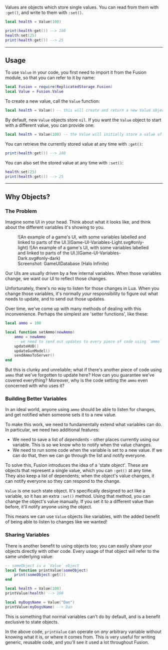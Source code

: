 Values are objects which store single values. You can read from them with
`:get()`, and write to them with `:set()`.

```Lua
local health = Value(100)

print(health:get()) --> 100
health:set(25)
print(health:get()) --> 25
```

-----

## Usage

To use `Value` in your code, you first need to import it from the Fusion module,
so that you can refer to it by name:

```Lua linenums="1" hl_lines="2"
local Fusion = require(ReplicatedStorage.Fusion)
local Value = Fusion.Value
```

To create a new value, call the `Value` function:

```Lua
local health = Value() -- this will create and return a new Value object
```

By default, new `Value` objects store `nil`. If you want the `Value` object to
start with a different value, you can provide one:

```Lua
local health = Value(100) -- the Value will initially store a value of 100
```

You can retrieve the currently stored value at any time with `:get()`:

```Lua
print(health:get()) --> 100
```

You can also set the stored value at any time with `:set()`:

```Lua
health:set(25)
print(health:get()) --> 25
```

-----

## Why Objects?

### The Problem

Imagine some UI in your head. Think about what it looks like, and think about
the different variables it's showing to you.

<figure markdown>
![An example of a game's UI, with some variables labelled and linked to parts of the UI.](Game-UI-Variables-Light.svg#only-light)
![An example of a game's UI, with some variables labelled and linked to parts of the UI.](Game-UI-Variables-Dark.svg#only-dark)
<figcaption>Screenshot: GameUIDatabase (Halo Infinite)</figcaption>
</figure>

Our UIs are usually driven by a few internal variables. When those variables
change, we want our UI to reflect those changes.

Unfortunately, there's no way to listen for those changes in Lua. When you
change those variables, it's normally *your* responsibility to figure out what
needs to update, and to send out those updates.

Over time, we've come up with many methods of dealing with this inconvenience.
Perhaps the simplest are 'setter functions', like these:

```Lua
local ammo = 100

local function setAmmo(newAmmo)
	ammo = newAmmo
	-- we need to send out updates to every piece of code using `ammo` here
	updateHUD()
	updateGunModel()
	sendAmmoToServer()
end
```

But this is clunky and unreliable; what if there's another piece of code using
`ammo` that we've forgotten to update here? How can you guarantee we've covered
everything? Moreover, why is the code setting the `ammo` even concerned with who
uses it?

### Building Better Variables

In an ideal world, anyone using `ammo` should be able to listen for changes, and
get notified when someone sets it to a new value.

To make this work, we need to fundamentally extend what variables can do. In
particular, we need two additional features:

- We need to save a list of *dependents* - other places currently using our
variable. This is so we know who to notify when the value changes.
- We need to run some code when the variable is set to a new value. If we can
do that, then we can go through the list and notify everyone.

To solve this, Fusion introduces the idea of a 'state object'. These are objects
that represent a single value, which you can `:get()` at any time. They also
keep a list of dependents; when the object's value changes, it can notify
everyone so they can respond to the change.

`Value` is one such state object. It's specifically designed to act like a
variable, so it has an extra `:set()` method. Using that method, you can change
the object's value manually. If you set it to a different value than before,
it'll notify anyone using the object.

This means we can use `Value` objects like variables, with the added benefit of
being able to listen to changes like we wanted!

### Sharing Variables

There is another benefit to using objects too; you can easily share your objects
directly with other code. Every usage of that object will refer to the
same underlying value:

```Lua
-- someObject is a `Value` object
local function printValue(someObject)
	print(someObject:get())
end

local health = Value(100)
printValue(health) --> 100

local myDogsName = Value("Dan")
printValue(myDogsName) --> Dan
```

This is something that normal variables can't do by default, and is a benefit
exclusive to state objects.

In the above code, `printValue` can operate on *any* arbitrary variable without
knowing what it is, or where it comes from. This is very useful for writing
generic, reusable code, and you'll see it used a lot throughout Fusion.